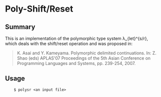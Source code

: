 <!-- -*- coding: utf-8 -*- -->

# Poly-Shift/Reset

## Summary

This is an implementation of the polymorphic type system λ_{let}^{s/r}, which deals with the shift/reset operation and was proposed in:

> K. Asai and Y. Kameyama. Polymorphic delimited continuations. In: Z. Shao (eds) APLAS'07 Proceedings of the 5th Asian Conference on Programming Languages and Systems, pp. 239-254, 2007.

## Usage

```
    $ polysr <an input file>
```

